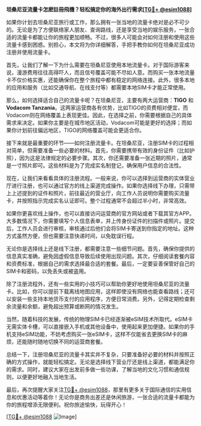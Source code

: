 **坦桑尼亚流量卡怎麽註冊飛機？轻松搞定你的海外出行需求[[TG💪+ @esim1088](https://t.me/s/esim1088)]**

如果你计划去坦桑尼亚旅行或工作，那么拥有一张当地的流量卡绝对是必不可少的。无论是为了方便联络家人朋友、查询路线，还是享受当地的娱乐服务，一张合适的流量卡都能让你的旅程更加顺畅。不过，很多人可能会对如何注册和使用这些流量卡感到困惑。别担心，本文将为你详细解答，手把手教你如何在坦桑尼亚成功注册并使用流量卡。

首先，让我们了解一下为什么需要在坦桑尼亚使用本地流量卡。对于国际游客来说，漫游费用往往高得吓人，而且信号覆盖可能不尽如人意。而购买一张本地流量卡不仅价格实惠，还能确保你在整个旅程中都有稳定的网络连接。此外，很多本地的应用和服务（比如交通导航、在线支付等）都需要本地SIM卡才能正常使用。

那么，如何选择适合自己的流量卡呢？在坦桑尼亚，主要有两大运营商：**TIGO** 和 **Vodacom Tanzania**。这两家运营商各有优势，比如TIGO的资费相对便宜，而Vodacom则在网络覆盖上表现更佳。因此，在选择之前，你需要根据自己的具体需求来决定。如果你主要是在城市地区活动，Vodacom可能是更好的选择；而如果你计划前往偏远地区，TIGO的网络覆盖可能会更适合你。

接下来就是最重要的环节——如何注册流量卡。在坦桑尼亚，注册SIM卡的过程相对简单，但需要准备一些必要的材料。首先，你需要携带有效的身份证件（比如护照），因为这是法律规定的必要步骤。其次，你还需要准备一张近期的照片，通常是一寸照片即可。这些材料是为了完成实名制登记，确保用户信息的合法性。

现在，让我们来看看具体的注册流程。一般来说，你可以选择到运营商的实体营业厅进行注册，也可以通过官方的线上渠道完成操作。如果你选择线下办理，只需带上上述提到的证件和照片，前往最近的营业厅，向工作人员说明你需要购买流量卡，并按照指示完成实名认证即可。整个过程通常不会超过半小时，非常高效。

如果你更喜欢线上操作，也可以直接访问运营商的官方网站或者下载其官方APP。大多数情况下，你需要填写个人信息表单，并上传身份证件的扫描件或照片。提交后，工作人员会进行审核，审核通过后他们会将SIM卡寄送到你指定的地址。这种方式虽然方便，但也需要注意快递时间，以免耽误行程。

无论你是选择线上还是线下注册，都需要注意一些细节问题。首先，确保你提供的信息真实准确，避免因虚假信息导致后续使用出现问题。其次，仔细阅读套餐内容和资费标准，根据自己的需求选择最合适的套餐。最后，一定要妥善保管好自己的SIM卡和密码，以免丢失或被盗用。

除了注册流程外，还有一些实用的小技巧可以帮助你更好地使用坦桑尼亚的流量卡。比如，你可以提前下载离线地图应用，这样即使没有网络也能查看路线；还可以安装一些支持本地货币支付的应用程序，方便日常消费。另外，记得定期检查剩余流量和余额，避免超出预算或断网的情况发生。

当然，随着科技的发展，传统的物理SIM卡已经逐渐被eSIM技术所取代。eSIM卡无需实体卡槽，可以直接嵌入手机或其他设备中，使用起来更加便捷。如果你的手机支持eSIM功能，不妨考虑购买一张eSIM卡，这样不仅能省去更换SIM卡的麻烦，还能随时随地切换不同的运营商套餐。

总结一下，注册坦桑尼亚的流量卡其实并不复杂，只要准备好必要的材料并按照正确的方式操作，就能轻松搞定。无论是选择线下营业厅还是线上渠道，都能满足你的需求。同时，建议大家在出发前多做一些功课，了解当地的文化习惯和通信规则，以便更好地融入当地生活。

最后，再次提醒大家关注[TG💪+ @esim1088](https://t.me/s/esim1088)，那里有更多关于国际通信的实用信息和优惠活动等着你！无论你是商务出差还是休闲旅游，一张合适的流量卡都能为你的旅程增添无限便利。祝你旅途愉快，玩得开心！

[[TG💪+ @esim1088](https://t.me/s/esim1088) ![Image](https://i.postimg.cc/4NQfJmqS/Snipaste-2025-05-13-00-14-12.png)]